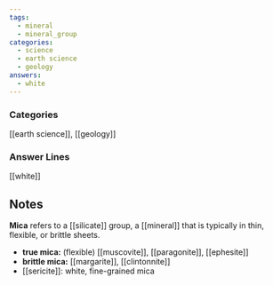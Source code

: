 ```yaml
---
tags:
  - mineral
  - mineral_group
categories:
  - science
  - earth science
  - geology
answers:
  - white
---
```

### Categories
[[earth science]], [[geology]]
### Answer Lines
[[white]]
## Notes
**Mica** refers to a [[silicate]] group, a [[mineral]] that is typically in thin, flexible, or brittle sheets.
- **true mica:** (flexible) [[muscovite]], [[paragonite]], [[ephesite]]
- **brittle mica:** [[margarite]], [[clintonnite]]
- [[sericite]]: white, fine-grained mica
